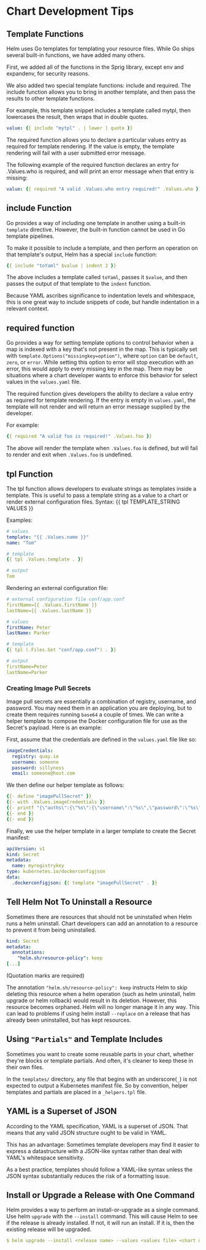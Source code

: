 # Chart Development Tips

## Template Functions

Helm uses Go templates for templating your resource files. While Go ships several built-in functions, we have added many others.

First, we added all of the functions in the Sprig library, except env and expandenv, for security reasons.

We also added two special template functions: include and required. The include function allows you to bring in another template, and then pass the results to other template functions.

For example, this template snippet includes a template called mytpl, then lowercases the result, then wraps that in double quotes.

```yml
value: {{ include "mytpl" . | lower | quote }}
```

The required function allows you to declare a particular values entry as required for template rendering. If the value is empty, the template rendering will fail with a user submitted error message.

The following example of the required function declares an entry for .Values.who is required, and will print an error message when that entry is missing:

```yml
value: {{ required "A valid .Values.who entry required!" .Values.who }}
```

## include Function

Go provides a way of including one template in another using a built-in `template` directive. However, the built-in function cannot be used in Go template pipelines.

To make it possible to include a template, and then perform an operation on that template's output, Helm has a special `include` function:

```yml
{{ include "toYaml" $value | indent 2 }}
```

The above includes a template called `toYaml`, passes it `$value`, and then passes the output of that template to the `indent` function.

Because YAML ascribes significance to indentation levels and whitespace, this is one great way to include snippets of code, but handle indentation in a relevant context.

## required function

Go provides a way for setting template options to control behavior when a map is indexed with a key that's not present in the map. This is typically set with `template.Options("missingkey=option")`, where `option` can be `default`, `zero`, or `error`. While setting this option to error will stop execution with an error, this would apply to every missing key in the map. There may be situations where a chart developer wants to enforce this behavior for select values in the `values.yaml` file.

The required function gives developers the ability to declare a value entry as required for template rendering. If the entry is empty in `values.yaml`, the template will not render and will return an error message supplied by the developer.

For example:

```yml
{{ required "A valid foo is required!" .Values.foo }}
```

The above will render the template when `.Values.foo` is defined, but will fail to render and exit when `.Values.foo` is undefined.

## tpl Function

The tpl function allows developers to evaluate strings as templates inside a template. This is useful to pass a template string as a value to a chart or render external configuration files. Syntax: {{ tpl TEMPLATE_STRING VALUES }}

Examples:

```yml
# values
template: "{{ .Values.name }}"
name: "Tom"

# template
{{ tpl .Values.template . }}

# output
Tom
```

Rendering an external configuration file:

```yml
# external configuration file conf/app.conf
firstName={{ .Values.firstName }}
lastName={{ .Values.lastName }}

# values
firstName: Peter
lastName: Parker

# template
{{ tpl (.Files.Get "conf/app.conf") . }}

# output
firstName=Peter
lastName=Parker
```

### Creating Image Pull Secrets

Image pull secrets are essentially a combination of registry, username, and password. You may need them in an application you are deploying, but to create them requires running `base64` a couple of times. We can write a helper template to compose the Docker configuration file for use as the Secret's payload. Here is an example:

First, assume that the credentials are defined in the `values.yaml` file like so:

```yml
imageCredentials:
  registry: quay.io
  username: someone
  password: sillyness
  email: someone@host.com
```

We then define our helper template as follows:

```yml
{{- define "imagePullSecret" }}
{{- with .Values.imageCredentials }}
{{- printf "{\"auths\":{\"%s\":{\"username\":\"%s\",\"password\":\"%s\",\"email\":\"%s\",\"auth\":\"%s\"}}}" .registry .username .password .email (printf "%s:%s" .username .password | b64enc) | b64enc }}
{{- end }}
{{- end }}
```

Finally, we use the helper template in a larger template to create the Secret manifest:

```yml
apiVersion: v1
kind: Secret
metadata:
  name: myregistrykey
type: kubernetes.io/dockerconfigjson
data:
  .dockerconfigjson: {{ template "imagePullSecret" . }}
```

## Tell Helm Not To Uninstall a Resource
Sometimes there are resources that should not be uninstalled when Helm runs a helm uninstall. Chart developers can add an annotation to a resource to prevent it from being uninstalled.

```yml
kind: Secret
metadata:
  annotations:
    "helm.sh/resource-policy": keep
[...]
```

(Quotation marks are required)

The annotation `"helm.sh/resource-policy": keep` instructs Helm to skip deleting this resource when a helm operation (such as helm uninstall, helm upgrade or helm rollback) would result in its deletion. However, this resource becomes orphaned. Helm will no longer manage it in any way. This can lead to problems if using helm install `--replace` on a release that has already been uninstalled, but has kept resources.

## Using `"Partials"` and Template Includes

Sometimes you want to create some reusable parts in your chart, whether they're blocks or template partials. And often, it's cleaner to keep these in their own files.

In the `templates/` directory, any file that begins with an underscore(`_`) is not expected to output a Kubernetes manifest file. So by convention, helper templates and partials are placed in a `_helpers.tpl` file.

## YAML is a Superset of JSON

According to the YAML specification, YAML is a superset of JSON. That means that any valid JSON structure ought to be valid in YAML.

This has an advantage: Sometimes template developers may find it easier to express a datastructure with a JSON-like syntax rather than deal with YAML's whitespace sensitivity.

As a best practice, templates should follow a YAML-like syntax unless the JSON syntax substantially reduces the risk of a formatting issue.

## Install or Upgrade a Release with One Command

Helm provides a way to perform an install-or-upgrade as a single command. Use helm `upgrade` with the `--install` command. This will cause Helm to see if the release is already installed. If not, it will run an install. If it is, then the existing release will be upgraded.

```yml
$ helm upgrade --install <release name> --values <values file> <chart directory>
```